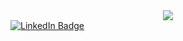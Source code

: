 <div id="header" align="center">
  <img src="https://media.giphy.com/media/zhYSVCirREeIZtONCI/giphy.gif"/>
</div>
<div id="badges">
  <a href="https://www.linkedin.com/in/boris-teplitskiy-54a490249">
    <img src="https://img.shields.io/badge/LinkedIn-blue?style=for-the-badge&logo=linkedin&logoColor=white" alt="LinkedIn Badge"/>
  
 
</div>
